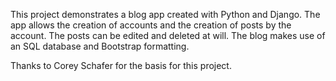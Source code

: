 This project demonstrates a blog app created with Python and Django. The app allows the creation of accounts and the creation of posts by the account. The posts can be edited and deleted at will. The blog makes use of an SQL database and Bootstrap formatting. 

Thanks to Corey Schafer for the basis for this project.

